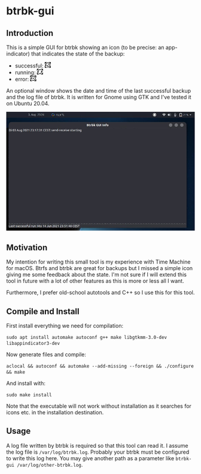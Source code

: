 # btrbk-gui

## Introduction

This is a simple GUI for btrbk showing an icon (to be precise: an app-indicator) that indicates the state of the backup:

* successful:  ![successful](/doc/backup-ok.jpg)
* running:     ![successful](/doc/backup-running.jpg)
* error:       ![successful](/doc/backup-err.jpg)

An optional window shows the date and time of the last successful 
backup and the log file of btrbk. It is written for Gnome using GTK and I've tested it on Ubuntu 20.04.

![Screenshot](/doc/screenshot.jpg)

## Motivation

My intention for writing this small tool is my experience with Time Machine for macOS. Btrfs and btrbk are great for backups but I missed a simple icon giving me some feedback about the state. I'm not sure if I will extend this tool in future with a lot of other features as this is more or less all I want. 

Furthermore, I prefer old-school autotools and C++ so I use this for this tool.

## Compile and Install

First install everything we need for compilation:

```
sudo apt install automake autoconf g++ make libgtkmm-3.0-dev libappindicator3-dev
```

Now generate files and compile:

```
aclocal && autoconf && automake --add-missing --foreign && ./configure && make
```

And install with:

```
sudo make install
```

Note that the executable will not work without installation as it searches for icons etc. in the installation destination.

## Usage

A log file written by btrbk is required so that this tool can read it. I assume the log file is `/var/log/btrbk.log`. Probably your btrbk must be configured to write this log here. You may give another path as a parameter like `btrbk-gui /var/log/other-btrbk.log`.
